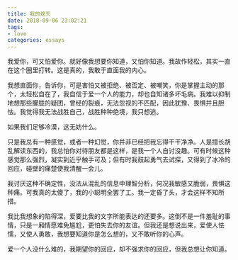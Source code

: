 ```yaml
---
title: 我的熄灭
date: 2018-09-06 23:02:21
tags:
- love
categories: essays
---
```


我爱你，可又怕爱你。就好像我想要你知道，又怕你知道。我故作轻松，其实一直在这个圈里打转。这是真的，我敢于直面我的内心。

我想直面你，告诉你，可是害怕又被拒绝、被否定、被嘲笑，你是掌握主动的那个，太轻松自在了，我自信于爱一个人的能力，却也自知诸多坏毛病。我难以抑制地想那些朦胧的疑团，曾经的裂痕，无法忽视的不匹配，因此犹豫、畏惧并且胆怯。我觉得我无法战胜自己，战胜种种绝境，我只想逃。

如果我们足够冷漠，这无妨什么。

只是我总有一种感觉，或者一种幻觉，你并非已经把我忘得干干净净。人是擅长胡乱解读东西的，我总怕你对待朋友都是这样，是我一个人自讨没趣。可有时候这种感觉那么强烈，凝实到近乎触手可及；但有时我鼓起勇气去试探，又得到了冰冷的回应，碰壁的痛楚使我清醒一会儿。

我讨厌这种不确定性，没法从混乱的信息中理智分析，何况我敏感又脆弱，畏惧这种痛。可我真的太傻了，我的小聪明全罢了工。我一定昏了头，才会这样不知所措。

我比我想象的陷得深，爱要比我的文字所能表达的还要多。这倒不是一件羞耻的事情，只是一厢情愿难免尴尬，更怕失去你的友谊。但我还是想说出来，爱使人怯懦，又使人勇敢，我想要知道你是怎么想的，又不敢听你的心声。

爱一个人没什么难的，我期望你的回应，却不强求你的回应，但我总想让你知道。